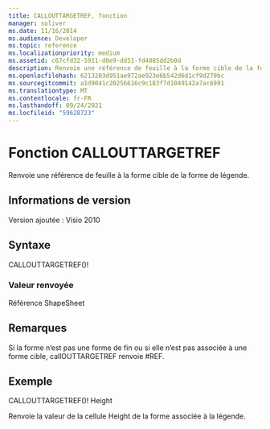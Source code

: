 ```yaml
---
title: CALLOUTTARGETREF, fonction
manager: soliver
ms.date: 11/16/2014
ms.audience: Developer
ms.topic: reference
ms.localizationpriority: medium
ms.assetid: c67cfd32-5911-d8e9-dd51-fd4885dd2b0d
description: Renvoie une référence de feuille à la forme cible de la forme de légende.
ms.openlocfilehash: 6213203d951ae972ae923e6b542d6d1cf9d270bc
ms.sourcegitcommit: a1d9041c20256616c9c183f7d1049142a7ac6991
ms.translationtype: MT
ms.contentlocale: fr-FR
ms.lasthandoff: 09/24/2021
ms.locfileid: "59628723"
---
```

# <a name="callouttargetref-function"></a>Fonction CALLOUTTARGETREF

Renvoie une référence de feuille à la forme cible de la forme de légende.
  
## <a name="version-information"></a>Informations de version

Version ajoutée : Visio 2010
 
  
## <a name="syntax"></a>Syntaxe

CALLOUTTARGETREF()!
  
### <a name="return-value"></a>Valeur renvoyée

Référence ShapeSheet
  
## <a name="remarks"></a>Remarques

Si la forme n’est pas une forme de fin ou si elle n’est pas associée à une forme cible, callOUTTARGETREF renvoie #REF.
  
## <a name="example"></a>Exemple

CALLOUTTARGETREF()! Height 
  
Renvoie la valeur de la cellule Height de la forme associée à la légende. 
  

